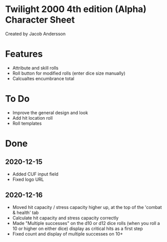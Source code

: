 # Twilight 2000 4th edition (Alpha) Character Sheet
Created by Jacob Andersson

# Features
* Attribute and skill rolls
* Roll button for modified rolls (enter dice size manually)
* Calcualtes encumbrance total

# To Do
* Improve the general design and look
* Add hit location roll
* Roll templates

# Done
## 2020-12-15
* Added CUF input field
* Fixed logo URL
## 2020-12-16
* Moved hit capacity / stress capacity higher up, at the top of the 'combat & health' tab
* Calculate hit capacity and stress capacity correctly
* Made "Multiple successes" on the d10 or d12 dice rolls (when you roll a 10 or higher on either dice) display as critical hits as a first step
* Fixed count and display of multiple successes on 10+
